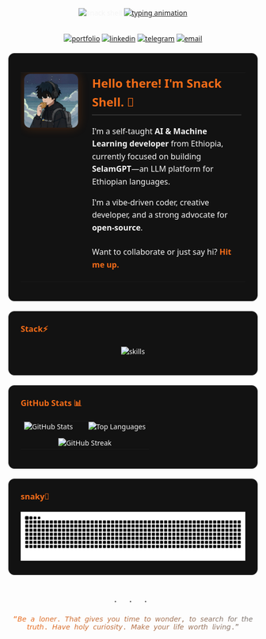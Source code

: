 <div align="center" style="font-family: 'Segoe UI', 'Helvetica Neue', 'Arial', sans-serif; color: #F5F5F5;">

  <img src="https://capsule-render.vercel.app/api?type=transparent&fontColor=f46c18&fontSize=70&fontAlignY=45&text=SNACK%20SHELL&stroke=f46c18&strokeWidth=2&height=180&animation=scaleIn" alt="snack shell"/>

  <a href="https://git.io/typing-svg">
    <img src="https://readme-typing-svg.demolab.com?font=JetBrains+Mono&size=24&duration=2500&pause=1000&color=f46c18&center=true&vCenter=true&width=700&lines=AI%20and%20ML%20Engineer;Building%20SelamGPT%20%7C%20Amharic%20LLM" alt="typing animation"/>
  </a>
  <br><br>

  <p>
    <a href="https://snackshell.work"><img src="https://img.shields.io/badge/snackshell.work-121212?style=for-the-badge&logo=vercel&logoColor=f46c18" alt="portfolio"></a>
    <a href="https://linkedin.com/in/snackshell"><img src="https://img.shields.io/badge/LinkedIn-121212?style=for-the-badge&logo=linkedin&logoColor=f46c18" alt="linkedin"></a>
    <a href="https://t.me/snackshell"><img src="https://img.shields.io/badge/Telegram-121212?style=for-the-badge&logo=telegram&logoColor=f46c18" alt="telegram"></a>
    <a href="mailto:hello@snackshell.work"><img src="https://img.shields.io/badge/Email-121212?style=for-the-badge&logo=gmail&logoColor=f46c18" alt="email"></a>
  </p>

  <div style="background-color: #121212; border-radius: 12px; border: 1px solid #333; padding: 24px; max-width: 900px; margin: 20px auto; box-sizing: border-box; text-align: left;">
    <table border="0" cellpadding="0" cellspacing="0" width="100%">
      <tr>
        <td width="30%" valign="top" align="center" style="padding-right: 20px;">
          <img src="snackshell-logo.jpg"
               width="200"
               style="border-radius:12px; box-shadow:0 0 20px #f46c1840;"
               alt="Snack Shell Profile"/>
        </td>
        <td width="70%" valign="top" style="color: #F5F5F5; font-size: 16px; line-height: 1.6;">
          <h2 style="color:#f46c18; margin-top: 0; padding-bottom: 5px; border-bottom: 2px solid #333;">
            Hello there! I'm Snack Shell. 👋
          </h2>
          <p style="margin-bottom: 16px;">
            I'm a self-taught <strong>AI & Machine Learning developer</strong> from Ethiopia, currently focused on building <strong>SelamGPT</strong>—an LLM platform for Ethiopian languages.
          </p>
          <p style="margin-bottom: 16px;">
            I'm a vibe-driven coder, creative developer, and a strong advocate for <strong>open-source</strong>.
          </p>
          <p style="margin-top: 24px;">
            Want to collaborate or just say hi? <a href="mailto:hello@snackshell.work" style="color: #f46c18; text-decoration:none; font-weight:bold;">Hit me up.</a>
          </p>
        </td>
      </tr>
    </table>
  </div>

  <div style="background-color: #121212; border-radius: 12px; border: 1px solid #333; padding: 24px; max-width: 900px; margin: 20px auto; box-sizing: border-box; text-align: left;">
    <h3 style="color:#f46c18; margin-top:0; margin-bottom: 20px;">Stack⚡</h3>
    <p align="center">
      <img src="https://skillicons.dev/icons?i=py,fastapi,js,ts,react,nextjs,nodejs,docker,supabase,firebase&perline=10&theme=dark" alt="skills" />
    </p>
  </div>

  <div style="background-color: #121212; border-radius: 12px; border: 1px solid #333; padding: 24px; max-width: 900px; margin: 20px auto; box-sizing: border-box; text-align: left;">
    <h3 style="color:#f46c18; margin-top:0; margin-bottom: 20px;">GitHub Stats 📊</h3>
    <table border="0" cellpadding="10" cellspacing="0" width="100%">
      <tr>
        <td valign="top" width="50%">
          <img src="https://github-readme-stats.vercel.app/api?username=snackshell&show_icons=true&theme=vue-dark&hide_border=true&include_all_commits=true&count_private=true" alt="GitHub Stats" width="100%"/>
        </td>
        <td valign="top" width="50%">
          <img src="https://github-readme-stats.vercel.app/api/top-langs/?username=snackshell&layout=compact&theme=vue-dark&hide_border=true&langs_count=10" alt="Top Languages" width="100%"/>
        </td>
      </tr>
      <tr>
        <td colspan="2" align="center" style="padding-top: 10px;">
          <img width="100%" src="https://streak-stats.demolab.com/?user=snackshell&theme=github-dark&hide_border=true" alt="GitHub Streak"/>
        </td>
      </tr>
    </table>
  </div>

  <div style="background-color: #121212; border-radius: 12px; border: 1px solid #333; padding: 24px; max-width: 900px; margin: 20px auto; box-sizing: border-box; text-align: left;">
    <h3 style="color:#f46c18; margin-top:0; margin-bottom: 20px;">snaky🐍</h3>
    <p align="center" style="margin-bottom: 0;">
      <img src="https://raw.githubusercontent.com/snackshell/snackshell/output/github-contribution-grid-snake-dark.svg" alt="Snake animation" style="max-width: 100%;">
    </p>
  </div>

  <p style="color: #444; font-size: 20px; margin-top: 40px; margin-bottom: 10px; letter-spacing: 10px;">
    · · ·
  </p>
  <p style="font-family: 'JetBrains Mono', monospace; font-size: 14px; margin-bottom: 40px; background: -webkit-linear-gradient(45deg, #f46c18, #777); -webkit-background-clip: text; -webkit-text-fill-color: transparent; font-weight: 500;">
   “𝘉𝘦 𝘢 𝘭𝘰𝘯𝘦𝘳. 𝘛𝘩𝘢𝘵 𝘨𝘪𝘷𝘦𝘴 𝘺𝘰𝘶 𝘵𝘪𝘮𝘦 𝘵𝘰 𝘸𝘰𝘯𝘥𝘦𝘳, 𝘵𝘰 𝘴𝘦𝘢𝘳𝘤𝘩 𝘧𝘰𝘳 𝘵𝘩𝘦 𝘵𝘳𝘶𝘵𝘩. 𝘏𝘢𝘷𝘦 𝘩𝘰𝘭𝘺 𝘤𝘶𝘳𝘪𝘰𝘴𝘪𝘵𝘺. 𝘔𝘢𝘬𝘦 𝘺𝘰𝘶𝘳 𝘭𝘪𝘧𝘦 𝘸𝘰𝘳𝘵𝘩 𝘭𝘪𝘷𝘪𝘯𝘨.”
  </p>

</div>
